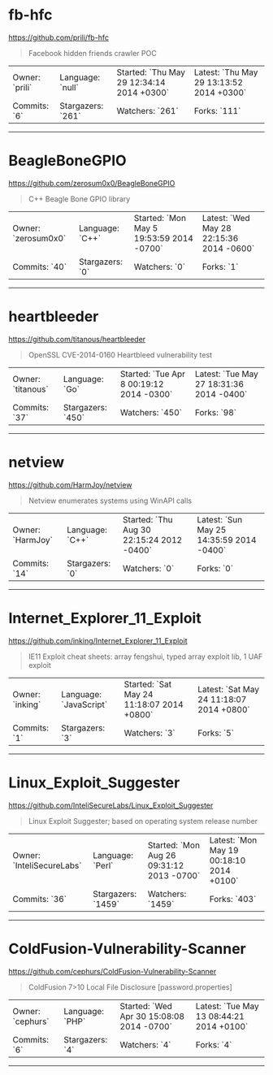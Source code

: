 # fb-hfc

https://github.com/prili/fb-hfc
<blockquote>
Facebook hidden friends crawler POC
</blockquote>

<table>
<tr><td>Owner: `prili`</td>
    <td>Language: `null`</td>
    <td>Started: `Thu May 29 12:34:14 2014 +0300`</td>
    <td>Latest: `Thu May 29 13:13:52 2014 +0300`</td></tr>
<tr><td>Commits: `6`</td>
    <td>Stargazers: `261`</td>
    <td>Watchers: `261`</td>
    <td>Forks: `111`</td></tr>
</table>

---

# BeagleBoneGPIO

https://github.com/zerosum0x0/BeagleBoneGPIO
<blockquote>
C++ Beagle Bone GPIO library
</blockquote>

<table>
<tr><td>Owner: `zerosum0x0`</td>
    <td>Language: `C++`</td>
    <td>Started: `Mon May 5 19:53:59 2014 -0700`</td>
    <td>Latest: `Wed May 28 22:15:36 2014 -0600`</td></tr>
<tr><td>Commits: `40`</td>
    <td>Stargazers: `0`</td>
    <td>Watchers: `0`</td>
    <td>Forks: `1`</td></tr>
</table>

---

# heartbleeder

https://github.com/titanous/heartbleeder
<blockquote>
OpenSSL CVE-2014-0160 Heartbleed vulnerability test
</blockquote>

<table>
<tr><td>Owner: `titanous`</td>
    <td>Language: `Go`</td>
    <td>Started: `Tue Apr 8 00:19:12 2014 -0300`</td>
    <td>Latest: `Tue May 27 18:31:36 2014 -0400`</td></tr>
<tr><td>Commits: `37`</td>
    <td>Stargazers: `450`</td>
    <td>Watchers: `450`</td>
    <td>Forks: `98`</td></tr>
</table>

---

# netview

https://github.com/HarmJoy/netview
<blockquote>
Netview enumerates systems using WinAPI calls
</blockquote>

<table>
<tr><td>Owner: `HarmJoy`</td>
    <td>Language: `C++`</td>
    <td>Started: `Thu Aug 30 22:15:24 2012 -0400`</td>
    <td>Latest: `Sun May 25 14:35:59 2014 -0400`</td></tr>
<tr><td>Commits: `14`</td>
    <td>Stargazers: `0`</td>
    <td>Watchers: `0`</td>
    <td>Forks: `0`</td></tr>
</table>

---

# Internet_Explorer_11_Exploit

https://github.com/inking/Internet_Explorer_11_Exploit
<blockquote>
IE11 Exploit cheat sheets: array fengshui, typed array exploit lib, 1 UAF exploit
</blockquote>

<table>
<tr><td>Owner: `inking`</td>
    <td>Language: `JavaScript`</td>
    <td>Started: `Sat May 24 11:18:07 2014 +0800`</td>
    <td>Latest: `Sat May 24 11:18:07 2014 +0800`</td></tr>
<tr><td>Commits: `1`</td>
    <td>Stargazers: `3`</td>
    <td>Watchers: `3`</td>
    <td>Forks: `5`</td></tr>
</table>

---

# Linux_Exploit_Suggester

https://github.com/InteliSecureLabs/Linux_Exploit_Suggester
<blockquote>
Linux Exploit Suggester; based on operating system release number 
</blockquote>

<table>
<tr><td>Owner: `InteliSecureLabs`</td>
    <td>Language: `Perl`</td>
    <td>Started: `Mon Aug 26 09:31:12 2013 -0700`</td>
    <td>Latest: `Mon May 19 00:18:10 2014 +0100`</td></tr>
<tr><td>Commits: `36`</td>
    <td>Stargazers: `1459`</td>
    <td>Watchers: `1459`</td>
    <td>Forks: `403`</td></tr>
</table>

---

# ColdFusion-Vulnerability-Scanner

https://github.com/cephurs/ColdFusion-Vulnerability-Scanner
<blockquote>
ColdFusion 7&gt;10 Local File Disclosure [password.properties]
</blockquote>

<table>
<tr><td>Owner: `cephurs`</td>
    <td>Language: `PHP`</td>
    <td>Started: `Wed Apr 30 15:08:08 2014 -0700`</td>
    <td>Latest: `Tue May 13 08:44:21 2014 +0100`</td></tr>
<tr><td>Commits: `6`</td>
    <td>Stargazers: `4`</td>
    <td>Watchers: `4`</td>
    <td>Forks: `4`</td></tr>
</table>

---

